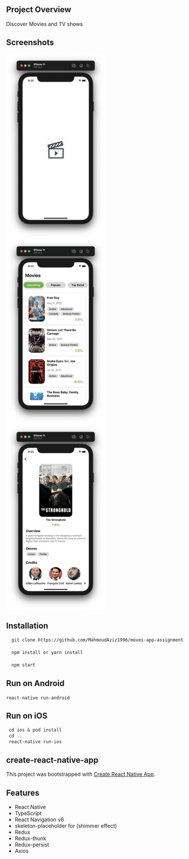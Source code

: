 ## Project Overview

Discover Movies and TV shows

   
## Screenshots
<kbd><img src="src/screenshots/1.png" wihth="400" height="500"></kbd>
<kbd><img src="src/screenshots/3.png" wihth="400" height="500"></kbd>
<kbd><img src="src/screenshots/5.png" wihth="400" height="500"></kbd>

## Installation

```sh
  git clone https://github.com/MahmoudAziz1996/movei-app-assignment
  
  npm install or yarn install
  
  npm start
```
## Run on Android

```
react-native run-android
```

## Run on iOS

```
 cd ios & pod install
 cd ..
 react-native run-ios
```
create-react-native-app
--------

This project was bootstrapped with [Create React Native App](https://github.com/react-community/create-react-native-app).

## Features

- React Native
- TypeScript
- React Navigation v6
- skeleton-placeholder for (shimmer effect)
- Redux
- Redux-thunk
- Redux-persist
- Axios

